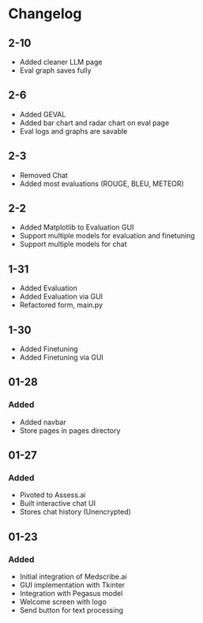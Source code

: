 # Changelog

## 2-10
- Added cleaner LLM page
- Eval graph saves fully

## 2-6
- Added GEVAL
- Added bar chart and radar chart on eval page
- Eval logs and graphs are savable

## 2-3
- Removed Chat
- Added most evaluations (ROUGE, BLEU, METEOR)

## 2-2
- Added Matplotlib to Evaluation GUI
- Support multiple models for evaluation and finetuning
- Support multiple models for chat


## 1-31
- Added Evaluation
- Added Evaluation via GUI
- Refactored form, main.py

## 1-30
- Added Finetuning
- Added Finetuning via GUI

## 01-28

### Added
- Added navbar
- Store pages in pages directory

## 01-27

### Added
- Pivoted to Assess.ai
- Built interactive chat UI
- Stores chat history (Unencrypted)

## 01-23

### Added
- Initial integration of Medscribe.ai
- GUI implementation with Tkinter
- Integration with Pegasus model
- Welcome screen with logo
- Send button for text processing
